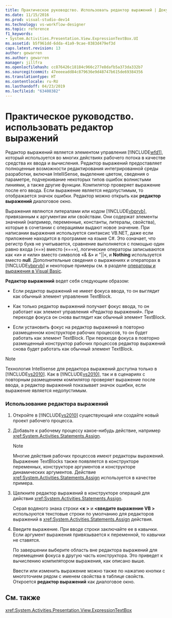 ```yaml
---
title: Практическое руководство. Использовать редактор выражений | Документация Майкрософт
ms.date: 11/15/2016
ms.prod: visual-studio-dev14
ms.technology: vs-workflow-designer
ms.topic: reference
f1_keywords:
- System.Activities.Presentation.View.ExpressionTextBox.UI
ms.assetid: b5f961dd-6dda-41a9-9cae-0383d479ef3d
caps.latest.revision: 13
author: gewarren
ms.author: gewarren
manager: jillfra
ms.openlocfilehash: cc876426c18184c966c277e8dafb5a373da332b7
ms.sourcegitcommit: 47eeeeadd84c879636e9d48747b615de69384356
ms.translationtype: HT
ms.contentlocale: ru-RU
ms.lasthandoff: 04/23/2019
ms.locfileid: "63408382"
---
```

# <a name="how-to-use-the-expression-editor"></a>Практическое руководство. использовать редактор выражений
Редактор выражений является элементом управления [!INCLUDE[wfd1](../includes/wfd1-md.md)], который используется во многих действиях рабочего потока в качестве средства их ввода и вычисления. Редактор выражений предоставляет полноценные возможности редактирования интегрированной среды разработки, включая IntelliSense, выделение цветом, сведения о параметре, подчеркивание некоторых типов ошибок волнистыми линиями, а также другие функции. Компилятор проверяет выражение после его ввода. Если выражение является недопустимым, то отображается значок ошибки. Редактор можно открыть как **редактор выражений** диалоговое окно.  
  
 Выражения являются литералами или кодом [!INCLUDE[vbprvb](../includes/vbprvb-md.md)], привязанным к аргументам или свойствам. Они содержат элементы значений (например, переменные, константы, литералы, свойства), которые в сочетании с операциями выдают новое значение. При написании выражения используется синтаксис VB.NET, даже если приложение находится в программе на языке C#. Это означает, что регистр букв не учитывается, сравнение выполняется с помощью один равно входа («=») вместо («==»), логические операторы записываются как «и» и «или» вместо символов «& &» и "&#124;&#124;«, и **Nothing**  используется вместо **null**. Дополнительные сведения о выражениях и операторах в [!INCLUDE[vbprvb](../includes/vbprvb-md.md)] и некоторые примеры см. в разделе [операторы и выражения в Visual Basic](http://go.microsoft.com/fwlink/?LinkId=186818).  
  
 **Редактор выражений** ведет себя следующим образом:  
  
- Если редактор выражений не имеет фокуса ввода, то он выглядит как обычный элемент управления TextBlock.  
  
- Как только редактор выражений получает фокус ввода, то он работает как элемент управления «Редактор выражений». При переходе фокуса он снова выглядит как обычный элемент TextBlock.  
  
- Если установить фокус на редактор выражений в повторно размещенном конструкторе рабочих процессов, то он будет работать как элемент TextBlock. При переходе фокуса в повторно размещенный конструктор рабочих процессов редактор выражений снова будет работать как обычный элемент TextBlock.  
  
> [!NOTE]
> Технология Intellisense для редактора выражений доступна только в [!INCLUDE[vs2010](../includes/vs2010-md.md)]. Как в [!INCLUDE[vs2010](../includes/vs2010-md.md)], так и в сценариях с повторным размещением компилятор проверяет выражение после ввода, а редактор выражений показывает значок ошибки, если выражение является недопустимым.  
  
### <a name="using-the-expression-editor"></a>Использование редактора выражений  
  
1. Откройте в [!INCLUDE[vs2010](../includes/vs2010-md.md)] существующий или создайте новый проект рабочего процесса.  
  
2. Добавьте к рабочему процессу какое-нибудь действие, например <xref:System.Activities.Statements.Assign>.  
  
    > [!NOTE]
    > Многие действия рабочих процессов имеют редакторы выражений. Выражение TextBlocks также появляется в конструкторе переменных, конструкторе аргументов и конструкторе динамических аргументов. Действие <xref:System.Activities.Statements.Assign> используется в качестве примера.  
  
3. Щелкните редактор выражений в конструкторе операций для действия <xref:System.Activities.Statements.Assign>.  
  
     Серая водяного знака строки  **\<к >** и  **\<введите выражение VB >** используются текстовые строки по умолчанию для редакторов выражений в <xref:System.Activities.Statements.Assign> действия.  
  
4. Введите выражение. При вводе строки заключайте ее в кавычки. Если аргумент выражения привязывается к переменной, то кавычки не ставятся.  
  
     По завершении выберите область вне редактора выражений для перемещения фокуса в другую часть конструктора. Это приведет к вычислению компилятором выражения, как описано выше.  
  
     Ввести или изменить выражение можно также по нажатию кнопки с многоточием рядом с именем свойства в таблице свойств. Откроется **редактор выражений** как диалоговое окно.  
  
## <a name="see-also"></a>См. также  
 <xref:System.Activities.Presentation.View.ExpressionTextBox>